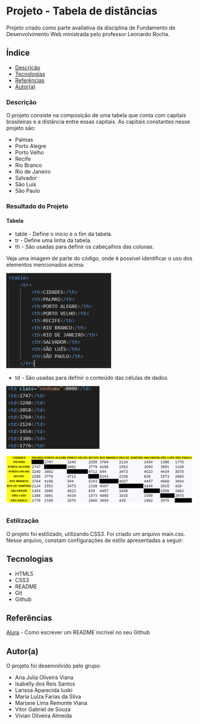 # Projeto - Tabela de distâncias

Projeto criado como parte avaliativa da disciplina de Fundamento de Desenvolvimento Web ministrada pelo professor Leonardo Rocha.

## Índice

* [Descrição](#descrição)
* [Tecnologias](#tecnologias)
* [Referências](#referências)
* [Autor(a)](#autora)

### Descrição

O projeto consiste na composição de uma tabela que conta com capitais brasileiras e a distância entre essas capitais. As capitais constantes nesse projeto são:

* Palmas
* Porto Alegre
* Porto Velho
* Recife
* Rio Branco
* Rio de Janeiro
* Salvador
* São Luís
* São Paulo

### Resultado do Projeto

#### Tabela

* table - Define o início e o fim da tabela.
* tr - Define uma linha da tabela.
* th - São usadas para definir os cabeçalhos das colunas.

Veja uma imagem de parte do código, onde é possível identificar o uso dos elementos mencionados acima:

![Demonstração](img/table_tr_th.PNG)

* td - São usadas para definir o conteúdo das células de dados.

![Demonstração 2](img/td.PNG)

![Resultado final do projeto](img/resultado-final.PNG)

### Estilização

O projeto foi estilizado, utilizando CSS3. Foi criado um arquivo main.css. Nesse arquivo, constam configurações de estilo apresentadas a seguir:



## Tecnologias

* HTML5
* CSS3
* README
* Git
* Github

## Referências

[Alura](https://www.alura.com.br/artigos/escrever-bom-readme) - Como escrever um README incrível no seu Github

## Autor(a)

O projeto foi desenvolvido pelo grupo:

* Ana Julia Oliveira Viana
* Isabelly dos Reis Santos
* Larissa Aparecida Iuski
* Maria Luíza Farias da Silva
* Mariane Lima Remonte Viana
* Vitor Gabriel de Souza
* Vivian Oliveira Almeida